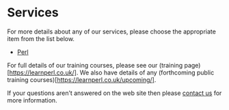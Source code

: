 # Services

For more details about any of our services, please choose the appropriate
item from the list below.

* [Perl](/services/perl/)

For full details of our training courses, please see our
(training page)[https://learnperl.co.uk/].
We also have details of any
(forthcoming public training courses)[https://learnperl.co.uk/upcoming/].

If your questions aren’t answered on the web site then please
[contact us](mailto:hello@mag-sol.com) for more information.
